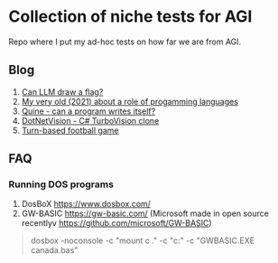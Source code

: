 # Collection of niche tests for AGI
Repo where I put my ad-hoc tests on how far we are from AGI.
## Blog
1. [Can LLM draw a flag?](https://github.com/marcinmachura/MeVsAi/blob/main/FunWithFlags/2025-07-21/FunWithFlagsJuly2025.md)
2. [My very old (2021) about a role of progamming languages](Blog/0-EN-software-eng.md)
3. [Quine - can a program writes itself?](Blog/1-Quine.md)
4. [DotNetVision - C# TurboVision clone](Blog/2-DotNetVision.md)
5. [Turn-based football game](TurnBasedFootball/TurnBasedFootball.md)

## FAQ
### Running DOS programs
1) DosBoX https://www.dosbox.com/
2) GW-BASIC https://gw-basic.com/ (Microsoft made in open source recentlyv https://github.com/microsoft/GW-BASIC)
> dosbox -noconsole -c "mount c ." -c "c:" -c "GWBASIC.EXE canada.bas"



 
